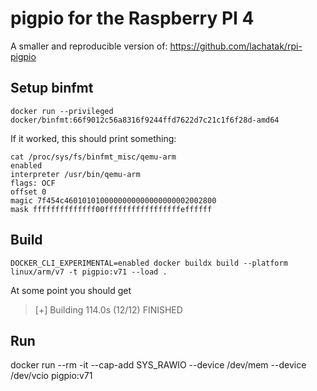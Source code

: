 # pigpio for the Raspberry PI 4

A smaller and reproducible version of: https://github.com/lachatak/rpi-pigpio

## Setup binfmt

```
docker run --privileged docker/binfmt:66f9012c56a8316f9244ffd7622d7c21c1f6f28d-amd64
```
If it worked, this should print something:
```
cat /proc/sys/fs/binfmt_misc/qemu-arm
enabled
interpreter /usr/bin/qemu-arm
flags: OCF
offset 0
magic 7f454c4601010100000000000000000002002800
mask ffffffffffffff00fffffffffffffffffeffffff
```

## Build

```
DOCKER_CLI_EXPERIMENTAL=enabled docker buildx build --platform linux/arm/v7 -t pigpio:v71 --load .
```

At some point you should get
> [+] Building 114.0s (12/12) FINISHED

## Run

docker run --rm -it --cap-add SYS_RAWIO --device /dev/mem --device /dev/vcio pigpio:v71

